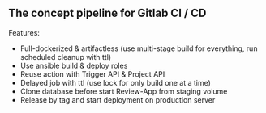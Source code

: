 ## The concept pipeline for Gitlab CI / CD

Features:

- Full-dockerized & artifactless (use multi-stage build for everything, run scheduled cleanup with ttl)
- Use ansible build & deploy roles
- Reuse action with Trigger API & Project API
- Delayed job with ttl (use lock for only build one at a time)
- Clone database before start Review-App from staging volume
- Release by tag and start deployment on production server
